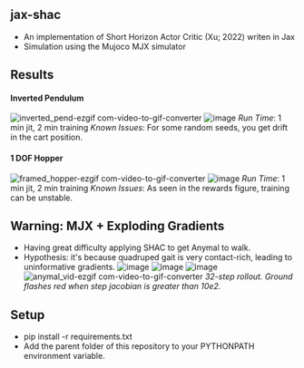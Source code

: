 ## jax-shac
- An implementation of Short Horizon Actor Critic (Xu; 2022) writen in Jax
- Simulation using the Mujoco MJX simulator

## Results
#### Inverted Pendulum
![inverted_pend-ezgif com-video-to-gif-converter](https://github.com/Andrew-Luo1/jax_shac/assets/22626914/ab14512e-a0cc-4877-80a8-1ec296ebf289)
![image](https://github.com/Andrew-Luo1/jax_shac/assets/22626914/ee1a9e06-3403-4335-9019-b1166ff1dad0)
*Run Time*: 1 min jit, 2 min training
*Known Issues*: For some random seeds, you get drift in the cart position.

#### 1 DOF Hopper
![framed_hopper-ezgif com-video-to-gif-converter](https://github.com/Andrew-Luo1/jax_shac/assets/22626914/6edf23b4-6d68-4225-a73a-e473fc0d999a)
![image](https://github.com/Andrew-Luo1/jax_shac/assets/22626914/1e40905d-cc52-465e-90f5-038b46986ff7)
*Run Time*: 1 min jit, 2 min training
*Known Issues*: As seen in the rewards figure, training can be unstable.

## Warning: MJX + Exploding Gradients
- Having great difficulty applying SHAC to get Anymal to walk.
- Hypothesis: it's because quadruped gait is very contact-rich, leading to uninformative gradients.
![image](https://github.com/Andrew-Luo1/jax_shac/assets/22626914/d774bea2-ef44-4370-8b77-b84594e780a4)
![image](https://github.com/Andrew-Luo1/jax_shac/assets/22626914/6262b083-a2dc-4402-ac2e-0d25d76f5cb4)
![image](https://github.com/Andrew-Luo1/jax_shac/assets/22626914/a939d83f-2075-4866-8a7a-0893ef892fdf)
![anymal_vid-ezgif com-video-to-gif-converter](https://github.com/Andrew-Luo1/jax_shac/assets/22626914/47b6561c-1a14-43fb-bfe0-a7d74361e6ec)
*32-step rollout. Ground flashes red when step jacobian is greater than 10e2.*
  
## Setup
- pip install -r requirements.txt
- Add the parent folder of this repository to your PYTHONPATH environment variable.
